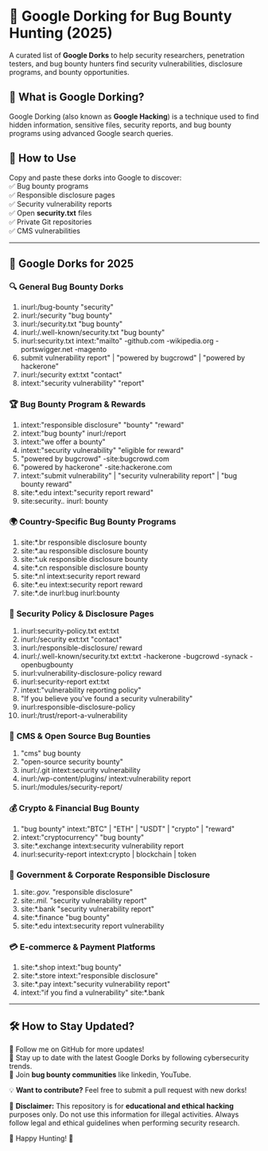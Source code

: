 # 🔎 Google Dorking for Bug Bounty Hunting (2025)  

A curated list of **Google Dorks** to help security researchers, penetration testers, and bug bounty hunters find security vulnerabilities, disclosure programs, and bounty opportunities.

## 🚀 What is Google Dorking?  
Google Dorking (also known as **Google Hacking**) is a technique used to find hidden information, sensitive files, security reports, and bug bounty programs using advanced Google search queries.

## 📌 How to Use  
Copy and paste these dorks into Google to discover:  
✅ Bug bounty programs  
✅ Responsible disclosure pages  
✅ Security vulnerability reports  
✅ Open **security.txt** files  
✅ Private Git repositories  
✅ CMS vulnerabilities  

---

## 📜 **Google Dorks for 2025**

### 🔍 **General Bug Bounty Dorks**

1. inurl:/bug-bounty "security"
2. inurl:/security "bug bounty"
3. inurl:/security.txt "bug bounty"
4. inurl:/.well-known/security.txt "bug bounty"
5. inurl:security.txt intext:"mailto" -github.com -wikipedia.org -portswigger.net -magento
6. submit vulnerability report" | "powered by bugcrowd" | "powered by hackerone"
7. inurl:/security ext:txt "contact"
8. intext:"security vulnerability" "report"

### 🏆 **Bug Bounty Program & Rewards**

1. intext:"responsible disclosure" "bounty" "reward"
2. intext:"bug bounty" inurl:/report
3. intext:"we offer a bounty"
4. intext:"security vulnerability" "eligible for reward"
5. "powered by bugcrowd" -site:bugcrowd.com
6. "powered by hackerone" -site:hackerone.com
7. intext:"submit vulnerability" | "security vulnerability report" | "bug bounty reward"
8. site:*.edu intext:"security report reward"
9. site:security.*.* inurl: bounty

### 🌍 **Country-Specific Bug Bounty Programs**

1. site:*.br responsible disclosure bounty
2. site:*.au responsible disclosure bounty
3. site:*.uk responsible disclosure bounty
4. site:*.cn responsible disclosure bounty
5. site:*.nl intext:security report reward
6. site:*.eu intext:security report reward
7. site:*.de inurl:bug inurl:bounty

### 🎯 **Security Policy & Disclosure Pages**

1. inurl:security-policy.txt ext:txt
2. inurl:/security ext:txt "contact"
3. inurl:/responsible-disclosure/ reward
4. inurl:/.well-known/security.txt ext:txt -hackerone -bugcrowd -synack -openbugbounty
5. inurl:vulnerability-disclosure-policy reward
6. inurl:security-report ext:txt
7. intext:"vulnerability reporting policy"
8. "If you believe you've found a security vulnerability"
9. inurl:responsible-disclosure-policy
10. inurl:/trust/report-a-vulnerability

### 🔎 **CMS & Open Source Bug Bounties**

1. "cms" bug bounty
2. "open-source security bounty"
3. inurl:/.git intext:security vulnerability
4. inurl:/wp-content/plugins/ intext:vulnerability report
5. inurl:/modules/security-report/

### 💰 **Crypto & Financial Bug Bounty**

1. "bug bounty" intext:"BTC" | "ETH" | "USDT" | "crypto" | "reward"
2. intext:"cryptocurrency" "bug bounty"
3. site:*.exchange intext:security vulnerability report
4. inurl:security-report intext:crypto | blockchain | token

### 🏦 **Government & Corporate Responsible Disclosure**

1. site:*.gov.* "responsible disclosure"
2. site:*.mil.* "security vulnerability report"
3. site:*.bank "security vulnerability report"
4. site:*.finance "bug bounty"
5. site:*.edu intext:security report vulnerability

### 💳 **E-commerce & Payment Platforms**

1. site:*.shop intext:"bug bounty"
2. site:*.store intext:"responsible disclosure"
3. site:*.pay intext:"security vulnerability report"
4. intext:"if you find a vulnerability" site:*.bank


---

## 🛠️ **How to Stay Updated?**  
🔹 Follow me on GitHub for more updates!  
🔹 Stay up to date with the latest Google Dorks by following cybersecurity trends.  
🔹 Join **bug bounty communities** like linkedin, YouTube.  

💡 **Want to contribute?** Feel free to submit a pull request with new dorks!  

📢 **Disclaimer:** This repository is for **educational and ethical hacking** purposes only. Do not use this information for illegal activities. Always follow legal and ethical guidelines when performing security research.  

🚀 Happy Hunting! 🐞  


